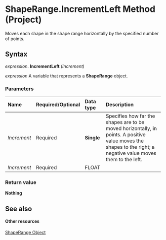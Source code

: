 
# ShapeRange.IncrementLeft Method (Project)
Moves each shape in the shape range horizontally by the specified number of points.

## Syntax

 _expression_. **IncrementLeft** _(Increment)_

 _expression_ A variable that represents a **ShapeRange** object.


### Parameters



|**Name**|**Required/Optional**|**Data type**|**Description**|
|:-----|:-----|:-----|:-----|
| _Increment_|Required|**Single**|Specifies how far the shapes are to be moved horizontally, in points. A positive value moves the shapes to the right; a negative value moves them to the left.|
| _Increment_|Required|FLOAT||

### Return value

 **Nothing**


## See also


#### Other resources


[ShapeRange Object](315031aa-4b8c-424b-26e7-ce15897beb05.md)